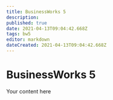 ```yaml
---
title: BusinessWorks 5
description: 
published: true
date: 2021-04-13T09:04:42.668Z
tags: bw5
editor: markdown
dateCreated: 2021-04-13T09:04:42.668Z
---
```


# BusinessWorks 5
Your content here